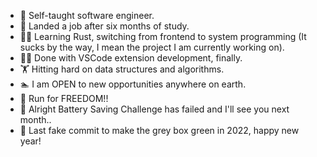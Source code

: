 - :full_moon_with_face: Self-taught software engineer.
- :checkered_flag: Landed a job after six months of study.
- :superhero_man: Learning Rust, switching from frontend to system programming (It sucks by the way, I mean the project I am currently working on).
- :man_facepalming: Done with VSCode extension development, finally.
- :weight_lifting: Hitting hard on data structures and algorithms.
- :swimmer: I am OPEN to new opportunities anywhere on earth.
- :runner: Run for FREEDOM!!
- :battery: Alright Battery Saving Challenge has failed and I'll see you next month..
- :doughnut: Last fake commit to make the grey box green in 2022, happy new year!

<!---
Near99/Near99 is a ✨ special ✨ repository because its `README.md` (this file) appears on your GitHub profile.
You can click the Preview link to take a look at your changes.
--->
